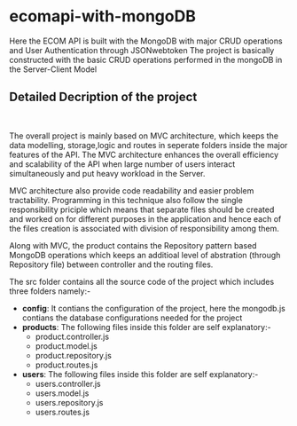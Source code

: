 # ecomapi-with-mongoDB
 Here the ECOM API is built with the MongoDB with major CRUD operations and User Authentication through JSONwebtoken
 The project is basically constructed with the basic CRUD operations performed in the mongoDB in the Server-Client Model
 <br>
 <h2>Detailed Decription of the project</h2>
 <br>
 <p>The overall project is mainly based on MVC architecture, which keeps the data modelling, storage,logic and routes in seperate folders inside the major features of the API. The MVC architecture enhances the overall efficiency and scalability of the API when large number of users interact simultaneously and put heavy workload in the Server.</p>
<p>MVC architecture also provide code readability and easier problem tractability. Programming in this technique also follow the single responsibility priciple which means that separate files should be created and worked on for different purposes in the application and hence each of the files creation is associated with division of responsibility among them.</p>
<p>Along with MVC, the product contains the Repository pattern based MongoDB operations which keeps an additioal level of abstration (through Repository file) between controller and the routing files.</p>
<p>The src folder contains all the source code of the project which includes three folders namely:-</p>
 <ul>
 <li><b>config</b>: It contians the configuration of the project, here the mongodb.js contians the database configurations needed for the project</li>
  <li><b>products</b>: The following files inside this folder are self explanatory:-
  <ul>
  <li>product.controller.js</li>
    <li>product.model.js</li>
      <li>product.repository.js</li>
        <li>product.routes.js</li>
  </ul>
  </li>
   <li><b>users</b>: The following files inside this folder are self explanatory:-
  <ul>
  <li>users.controller.js</li>
    <li>users.model.js</li>
      <li>users.repository.js</li>
        <li>users.routes.js</li>
  </ul>
   </li>
 </ul>
  </p>

